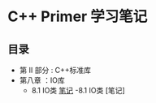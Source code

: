 # C++ Primer 学习笔记

## 目录

- 第 II 部分 : C++标准库
- 第八章 ：IO库
  - 8.1 IO类 [笔记](https://github.com/lzy2022cg/C-Primer/blob/main/Node/8.1.md)
-8.1 IO类 [笔记]
